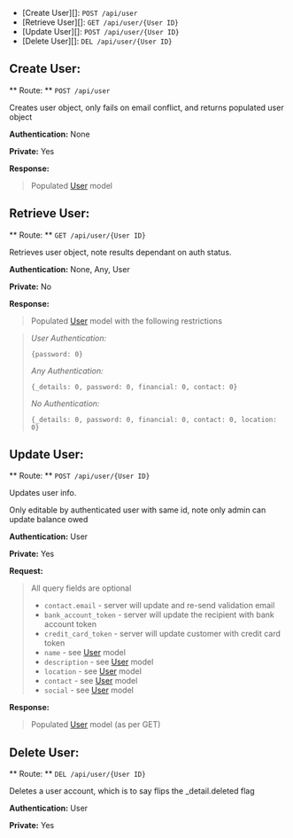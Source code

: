 * [Create User][]: `POST /api/user`
* [Retrieve User][]: `GET /api/user/{User ID}`
* [Update User][]: `POST /api/user/{User ID}`
* [Delete User][]: `DEL /api/user/{User ID}`


Create User:
---------------------------------------------------
** Route: ** `POST /api/user`

Creates user object, only fails on email conflict, and returns populated user object

**Authentication:** None

**Private:** Yes

**Response:**

> Populated [User](Model.md) model


<a name="Retrieve"></a>Retrieve User:
---------------------------------------------------------------
** Route: ** `GET /api/user/{User ID}`

Retrieves user object, note results dependant on auth status.

**Authentication:** None, Any, User

**Private:** No

**Response:**

> Populated [User](Model.md) model with the following restrictions

> *User Authentication:*
>
>     {password: 0}
>
> *Any Authentication:*
>
>     {_details: 0, password: 0, financial: 0, contact: 0}
>
> *No Authentication:*
>
>     {_details: 0, password: 0, financial: 0, contact: 0, location: 0}


Update User:
---------------------------------------
** Route: ** `POST /api/user/{User ID}`

Updates user info.

Only editable by authenticated user with same id, note only admin can update balance owed

**Authentication:** User

**Private:** Yes

**Request:**

> All query fields are optional
>
>- `contact.email` - server will update and re-send validation email
>- `bank_account_token` - server will update the recipient with bank account token
>- `credit_card_token` - server will update customer with credit card token
>- `name` - see [User](Model.md) model
>- `description` - see [User](Model.md) model
>- `location` - see [User](Model.md) model
>- `contact` - see [User](Model.md) model
>- `social` - see [User](Model.md) model

**Response:**

> Populated [User](Model.md) model (as per GET)


Delete User:
--------------------------------------
** Route: **  `DEL /api/user/{User ID}`

Deletes a user account, which is to say flips the _detail.deleted flag

**Authentication:** User

**Private:** Yes

